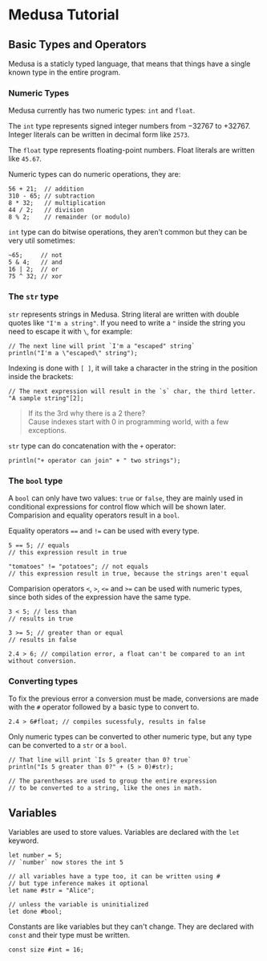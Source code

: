 # Medusa Tutorial

## Basic Types and Operators

Medusa is a staticly typed language, that means that things have a single known type in the entire program.

### Numeric Types

Medusa currently has two numeric types: `int` and `float`.

The `int` type represents signed integer numbers from −32767 to +32767. Integer literals can be written in decimal form like `2573`.

The `float` type represents floating-point numbers. Float literals are written like `45.67`.

Numeric types can do numeric operations, they are:

```mds
56 + 21;  // addition
310 - 65; // subtraction
8 * 32;   // multiplication
44 / 2;   // division
8 % 2;    // remainder (or modulo)
```

`int` type can do bitwise operations, they aren't common but they can be very util sometimes:

```mds
~65;     // not
5 & 4;   // and
16 | 2;  // or
75 ^ 32; // xor
```

### The `str` type

`str` represents strings in Medusa. String literal are written with double quotes like `"I'm a string"`. If you need to write a `"` inside the string you need to escape it with `\`, for example:

```mds
// The next line will print `I'm a "escaped" string`
println("I'm a \"escaped\" string");
```

<!-- `char` is the type you get from indexing a string, sometime there will be a char literal, cause I forgot it ¯\\\_(ツ)\_/¯. -->

Indexing is done with `[ ]`, it will take a character in the string in the position inside the brackets:

```mds
// The next expression will result in the `s` char, the third letter.
"A sample string"[2];
```

>   If its the 3rd why there is a 2 there?<br>
>   Cause indexes start with 0 in programming world, with a few exceptions.

`str` type can do concatenation with the `+` operator:

```mds
println("+ operator can join" + " two strings");
```

### The `bool` type

A `bool` can only have two values: `true` or `false`, they are mainly used in conditional expressions for control flow which will be shown later. Comparision and equality operators result in a `bool`.

Equality operators `==` and `!=` can be used with every type.

```mds
5 == 5; // equals
// this expression result in true

"tomatoes" != "potatoes"; // not equals
// this expression result in true, because the strings aren't equal
```

Comparision operators `<`, `>`, `<=` and `>=` can be used with numeric types, since both sides of the expression have the same type.

```mds
3 < 5; // less than
// results in true

3 >= 5; // greater than or equal
// results in false

2.4 > 6; // compilation error, a float can't be compared to an int without conversion.
```

### Converting types

To fix the previous error a conversion must be made, conversions are made with the `#` operator followed by a basic type to convert to.

```mds
2.4 > 6#float; // compiles sucessfuly, results in false
```

Only numeric types can be converted to other numeric type, but any type can be converted to a `str` or a `bool`.

```mds
// That line will print `Is 5 greater than 0? true`
println("Is 5 greater than 0?" + (5 > 0)#str);

// The parentheses are used to group the entire expression
// to be converted to a string, like the ones in math.
```

## Variables

Variables are used to store values. Variables are declared with the `let` keyword.

```mds
let number = 5;
// `number` now stores the int 5

// all variables have a type too, it can be written using #
// but type inference makes it optional
let name #str = "Alice";

// unless the variable is uninitialized
let done #bool;
```

Constants are like variables but they can't change. They are declared with `const` and their type must be written.

```mds
const size #int = 16;
```